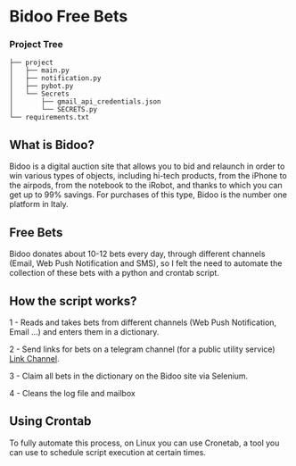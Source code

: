 # Bidoo Free Bets

### Project Tree
```
├── project
│   ├── main.py
│   ├── notification.py
│   ├── pybot.py
│   └── Secrets
│       ├── gmail_api_credentials.json
│       └── SECRETS.py
└── requirements.txt
```

## What is Bidoo?

Bidoo is a digital auction site that allows you to bid and relaunch in order to win various types of objects, including hi-tech products, from the iPhone to the airpods, from the notebook to the iRobot, and thanks to which you can get up to 99% savings. For purchases of this type, Bidoo is the number one platform in Italy.

## Free Bets

Bidoo donates about 10-12 bets every day, through different channels (Email, Web Push Notification and SMS), so I felt the need to automate the collection of these bets with a python and crontab script.

## How the script works?

1 - Reads and takes bets from different channels (Web Push Notification, Email ...) and enters them in a dictionary.

2 - Send links for bets on a telegram channel (for a public utility service) [Link Channel](https://t.me/bidoo_puntate_gratis "Bidoo - Puntate Gratis").

3 - Claim all bets in the dictionary on the Bidoo site via Selenium.

4 - Cleans the log file and mailbox

## Using Crontab

To fully automate this process, on Linux you can use Cronetab, a tool you can use to schedule script execution at certain times.
